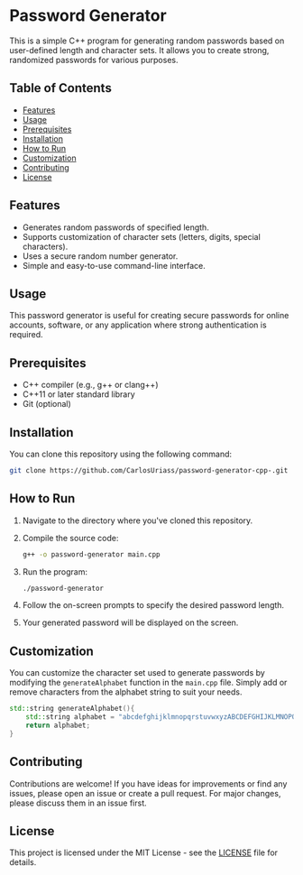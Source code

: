 
# Password Generator

This is a simple C++ program for generating random passwords based on user-defined length and character sets. It allows you to create strong, randomized passwords for various purposes.

## Table of Contents

- [Features](#features)
- [Usage](#usage)
- [Prerequisites](#prerequisites)
- [Installation](#installation)
- [How to Run](#how-to-run)
- [Customization](#customization)
- [Contributing](#contributing)
- [License](#license)

## Features

- Generates random passwords of specified length.
- Supports customization of character sets (letters, digits, special characters).
- Uses a secure random number generator.
- Simple and easy-to-use command-line interface.

## Usage

This password generator is useful for creating secure passwords for online accounts, software, or any application where strong authentication is required.

## Prerequisites

- C++ compiler (e.g., g++ or clang++)
- C++11 or later standard library
- Git (optional)

## Installation

You can clone this repository using the following command:

```bash
git clone https://github.com/CarlosUriass/password-generator-cpp-.git
```

## How to Run

1. Navigate to the directory where you've cloned this repository.

2. Compile the source code:

   ```bash
   g++ -o password-generator main.cpp
   ```

3. Run the program:

   ```bash
   ./password-generator
   ```

4. Follow the on-screen prompts to specify the desired password length.

5. Your generated password will be displayed on the screen.

## Customization

You can customize the character set used to generate passwords by modifying the `generateAlphabet` function in the `main.cpp` file. Simply add or remove characters from the alphabet string to suit your needs.

```cpp
std::string generateAlphabet(){
    std::string alphabet = "abcdefghijklmnopqrstuvwxyzABCDEFGHIJKLMNOPQRSTUVWXYZ0123456789!@#$%^&*()-_=+[]{}|;:,.<>?";
    return alphabet;
}
```

## Contributing

Contributions are welcome! If you have ideas for improvements or find any issues, please open an issue or create a pull request. For major changes, please discuss them in an issue first.

## License

This project is licensed under the MIT License - see the [LICENSE](LICENSE) file for details.
